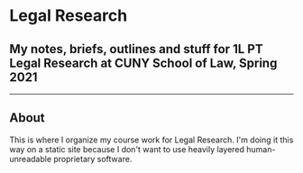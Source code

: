 # Legal Research
## My notes, briefs, outlines and stuff for 1L PT Legal Research at CUNY School of Law, Spring 2021

---

## About

This is where I organize my course work for Legal Research. I'm doing it this way on a static site because I don't want to use heavily layered human-unreadable proprietary software.
